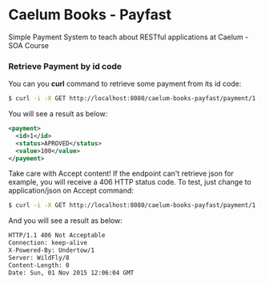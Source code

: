 # Caelum Books - Payfast
Simple Payment System to teach about RESTful applications at Caelum - SOA Course

### Retrieve Payment by id code

You can you **curl** command to retrieve some payment from its id code:

```bash
$ curl -i -X GET http://localhost:8080/caelum-books-payfast/payment/1 -H "Accept: application/xml"
```

You will see a result as below:

```xml
<payment>
  <id>1</id>
  <status>APROVED</status>
  <value>100</value>
</payment>
```

Take care with Accept content! If the endpoint can't retrieve json for example, you will receive a 406 HTTP status code.
To test, just change to application/json on Accept command:

```bash
$ curl -i -X GET http://localhost:8080/caelum-books-payfast/payment/1 -H "Accept: application/json"
```

And you will see a result as below:

```bash
HTTP/1.1 406 Not Acceptable
Connection: keep-alive
X-Powered-By: Undertow/1
Server: WildFly/8
Content-Length: 0
Date: Sun, 01 Nov 2015 12:06:04 GMT
```
